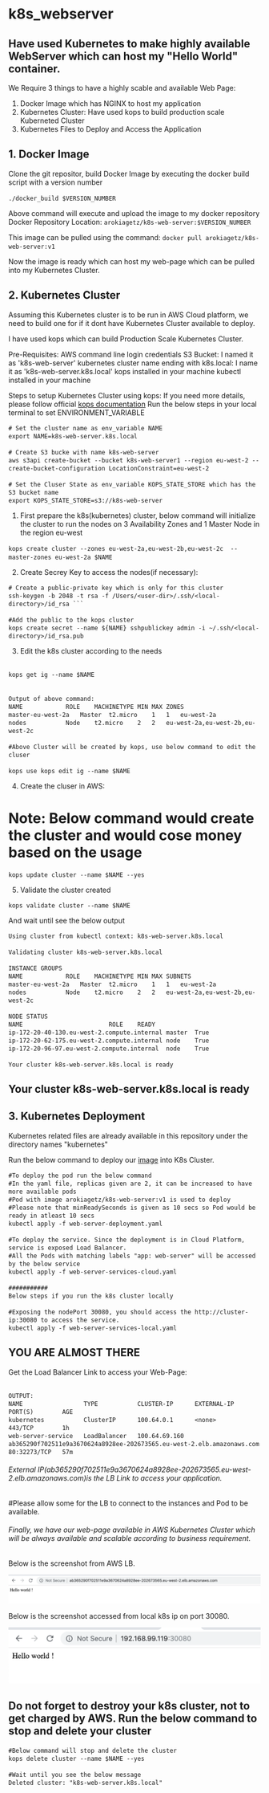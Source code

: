 # k8s_webserver

## Have used Kubernetes to make highly available WebServer which can host my "Hello World" container.

We Require 3 things to have a highly scable and available Web Page:
1. Docker Image which has NGINX to host my application
2. Kubernetes Cluster: Have used kops to build production scale Kuberneted Cluster
3. Kubernetes Files to Deploy and Access the Application


## 1. Docker Image 
Clone the git repositor, build Docker Image by executing the docker build script with a version number

``` ./docker_build $VERSION_NUMBER ```

Above command will execute and upload the image to my docker repository 
Docker Repository Location: ```arokiagetz/k8s-web-server:$VERSION_NUMBER```

This image can be pulled using the command: ```docker pull arokiagetz/k8s-web-server:v1```

Now the image is ready which can host my web-page which can be pulled into my Kubernetes Cluster.

## 2. Kubernetes Cluster
Assuming this Kubernetes cluster is to be run in AWS Cloud platform, we need to build one for if it dont have Kubernetes Cluster available to deploy.

I have used kops which can build Production Scale Kubernetes Cluster.

Pre-Requisites:
AWS command line login credentials
S3 Bucket: I named it as 'k8s-web-server'
kubernetes cluster name ending with k8s.local: I name it as 'k8s-web-server.k8s.local'
kops installed in your machine
kubectl installed in your machine

Steps to setup Kubernetes Cluster using kops:
If you need more details, please follow official [kops documentation](https://github.com/kubernetes/kops)
Run the below steps in your local terminal to set ENVIRONMENT_VARIABLE


```
# Set the cluster name as env_variable NAME
export NAME=k8s-web-server.k8s.local

# Create S3 bucke with name k8s-web-server
aws s3api create-bucket --bucket k8s-web-server1 --region eu-west-2 --create-bucket-configuration LocationConstraint=eu-west-2

# Set the Cluser State as env_variable KOPS_STATE_STORE which has the S3 bucket name
export KOPS_STATE_STORE=s3://k8s-web-server
```


1. First prepare the k8s(kubernetes) cluster, below command will initialize the cluster to run the nodes on 3 Availability Zones and 1 Master Node in the region eu-west

```kops create cluster --zones eu-west-2a,eu-west-2b,eu-west-2c  --master-zones eu-west-2a $NAME ```

2. Create Secrey Key to access the nodes(if necessary):
```
# Create a public-private key which is only for this cluster
ssh-keygen -b 2048 -t rsa -f /Users/<user-dir>/.ssh/<local-directory>/id_rsa ```

#Add the public to the kops cluster
kops create secret --name ${NAME} sshpublickey admin -i ~/.ssh/<local-directory>/id_rsa.pub 
```

3. Edit the k8s cluster according to the needs
```

kops get ig --name $NAME


Output of above command:
NAME			ROLE	MACHINETYPE	MIN	MAX	ZONES
master-eu-west-2a	Master	t2.micro	1	1	eu-west-2a
nodes			Node	t2.micro	2	2	eu-west-2a,eu-west-2b,eu-west-2c

#Above Cluster will be created by kops, use below command to edit the cluser

kops use kops edit ig --name $NAME

```

4. Create the cluser in AWS:

 # Note: Below command would create the cluster and would cose money based on the usage

```
kops update cluster --name $NAME --yes
```

5. Validate the cluster created

```
kops validate cluster --name $NAME

```
And wait until see the below output

```
Using cluster from kubectl context: k8s-web-server.k8s.local

Validating cluster k8s-web-server.k8s.local

INSTANCE GROUPS
NAME			ROLE	MACHINETYPE	MIN	MAX	SUBNETS
master-eu-west-2a	Master	t2.micro	1	1	eu-west-2a
nodes			Node	t2.micro	2	2	eu-west-2a,eu-west-2b,eu-west-2c

NODE STATUS
NAME						ROLE	READY
ip-172-20-40-130.eu-west-2.compute.internal	master	True
ip-172-20-62-175.eu-west-2.compute.internal	node	True
ip-172-20-96-97.eu-west-2.compute.internal	node	True

Your cluster k8s-web-server.k8s.local is ready
```
## Your cluster k8s-web-server.k8s.local is ready 

## 3. Kubernetes Deployment

Kubernetes related files are already available in this repository under the directory names "kubernetes"

Run the below command to deploy our [image](https://hub.docker.com/r/arokiagetz/k8s-web-server) into K8s Cluster.

```
#To deploy the pod run the below command
#In the yaml file, replicas given are 2, it can be increased to have more available pods
#Pod with image arokiagetz/k8s-web-server:v1 is used to deploy
#Please note that minReadySeconds is given as 10 secs so Pod would be ready in atleast 10 secs
kubectl apply -f web-server-deployment.yaml

#To deploy the service. Since the deployment is in Cloud Platform, service is exposed Load Balancer.
#All the Pods with matching labels "app: web-server" will be accessed by the below service
kubectl apply -f web-server-services-cloud.yaml

###########
Below steps if you run the k8s cluster locally

#Exposing the nodePort 30080, you should access the http://cluster-ip:30080 to access the service.
kubectl apply -f web-server-services-local.yaml
```
## YOU ARE ALMOST THERE

Get the Load Balancer Link to access your Web-Page:

```kubectl get services

OUTPUT:
NAME                 TYPE           CLUSTER-IP      EXTERNAL-IP                                                              PORT(S)        AGE
kubernetes           ClusterIP      100.64.0.1      <none>                                                                   443/TCP        1h
web-server-service   LoadBalancer   100.64.69.160   ab365290f702511e9a3670624a8928ee-202673565.eu-west-2.elb.amazonaws.com   80:32273/TCP   57m
```
###### External IP(ab365290f702511e9a3670624a8928ee-202673565.eu-west-2.elb.amazonaws.com)is the LB Link to access your application.
#Please allow some for the LB to connect to the instances and Pod to be available.
 

###### Finally, we have our web-page available in AWS Kubernetes Cluster which will be always available and scalable according to business requirement. 

Below is the screenshot from AWS LB.

![LB](https://github.com/arokiagetz/k8s_webserver/blob/master/img2.png)


Below is the screenshot accessed from local k8s ip on port 30080.

![Local](https://github.com/arokiagetz/k8s_webserver/blob/master/img1.png)

## Do not forget to destroy your k8s cluster, not to get charged by AWS. Run the below command to stop and delete your cluster

```
#Below command will stop and delete the cluster
kops delete cluster --name $NAME --yes

#Wait until you see the below message 
Deleted cluster: "k8s-web-server.k8s.local"
```




